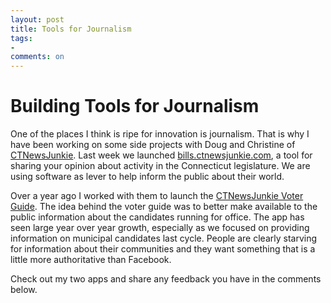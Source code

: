 ```yaml
---
layout: post
title: Tools for Journalism
tags:
-
comments: on
---
```

# Building Tools for Journalism
One of the places I think is ripe for innovation is journalism. That is why I have been working on some side projects with Doug and Christine of [CTNewsJunkie](http://www.ctnewsjunkie.com/). Last week we launched [bills.ctnewsjunkie.com](https://bills.ctnewsjunkie.com/), a tool for sharing your opinion about activity in the Connecticut legislature. We are using software as lever to help inform the public about their world.

Over a year ago I worked with them to launch the [CTNewsJunkie Voter Guide](https://vote.ctnewsjunkie.com). The idea behind the voter guide was to better make available to the public information about the candidates running for office. The app has seen large year over year growth, especially as we focused on providing information on municipal candidates last cycle. People are clearly starving for information about their communities and they want something that is a little more authoritative than Facebook.

Check out my two apps and share any feedback you have in the comments below.